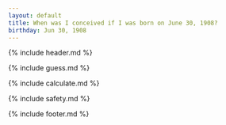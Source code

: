 ```yaml
---
layout: default
title: When was I conceived if I was born on June 30, 1908?
birthday: Jun 30, 1908
---
```


{% include header.md %}

{% include guess.md %}

{% include calculate.md %}

{% include safety.md %}

{% include footer.md %}




